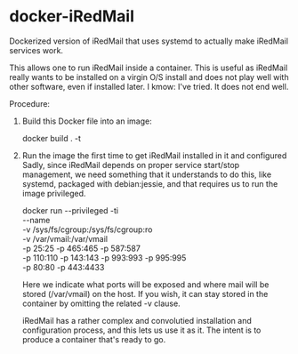# docker-iRedMail
Dockerized version of iRedMail that uses systemd to actually make iRedMail services work.

This allows one to run iRedMail inside a container. This is useful as
iRedMail really wants to be installed on a virgin O/S install and does not
play well with other software, even if installed later. I kmow: I've tried.
It does not end well.

Procedure:

1. Build this Docker file into an image:

    docker build . -t <iRedMail image name>

2. Run the image the first time to get iRedMail installed in it and configured
   Sadly, since iRedMail depends on proper service start/stop management,
   we need something that it understands to do this, like systemd, packaged
   with debian:jessie, and that requires us to run the image privileged.

   docker run --privileged -ti \
        --name <iRedMail container name> \
	-v /sys/fs/cgroup:/sys/fs/cgroup:ro \
        -v /var/vmail:/var/vmail \
        -p 25:25 -p 465:465 -p 587:587 \
        -p 110:110 -p 143:143 -p 993:993 -p 995:995 \
        -p 80:80 -p 443:4433 \
	<iRedMail image name>

   Here we indicate what ports will be exposed and where mail will be stored
(/var/vmail) on the host. If you wish, it can stay stored in the container
by omitting the related -v clause.

   iRedMail has a rather complex and convolutied installation and
configuration process, and this lets us use it as it. The intent is to produce
a container that's ready to go.
